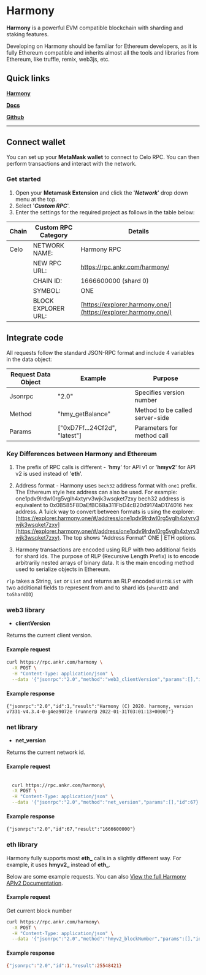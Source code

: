 # Harmony

**Harmony** is a powerful EVM compatible blockchain with sharding and staking features. 

Developing on Harmony should be familiar for Ethereum developers, as it is fully Ethereum compatible and inherits almost all the tools and libraries from Ethereum, like truffle, remix, web3js, etc.

## Quick links

[**Harmony**](https://www.harmony.one/)

[**Docs**](https://docs.harmony.one/home/)

[**Github**](https://github.com/harmony-one)

---

## Connect wallet

You can set up your **MetaMask wallet** to connect to Celo RPC. You can then perform transactions and interact with the network.

### Get started

1. Open your **Metamask Extension** and click the '_**Network**_' drop down menu at the top.
2. Select '_**Custom RPC**_'.
3. Enter the settings for the required project as follows in the table below:



| **Chain** | **Custom RPC Category** | **Details**                                            |
| --------- | ----------------------- | ------------------------------------------------------ |
| Celo      | NETWORK NAME:           | Harmony RPC                                              |
|           | NEW RPC URL:            | https://rpc.ankr.com/harmony/                             |
|           | CHAIN ID:               | 1666600000 (shard 0)                                                 |
|           | SYMBOL:                 | ONE                                                   |
|           | BLOCK EXPLORER URL:     | [https://explorer.harmony.one/](https://explorer.harmony.one/) |

## Integrate code

All requests follow the standard JSON-RPC format and include 4 variables in the data object:

|  Request Data Object | Example  | Purpose  |   
|---     |---|---|
|Jsonrpc  | "2.0"  |  Specifies version number |   
|Method | "hmy_getBalance"  |  Method to be called server-side |  
|Params |["0xD7Ff...24Cf2d", "latest"]|Parameters for method call|

### Key Differences between Harmony and Ethereum

1. The prefix of RPC calls is different - '**hmy**' for API v1 or '**hmyv2**' for API v2 is used instead of '**eth**'. 

2. Address format - Harmony uses `bech32` address format with `one1` prefix. The Ethereum style hex address can also be used. For example: one1pdv9lrdwl0rg5vglh4xtyrv3wjk3wsqket7zxy bech32 address is equivalent to 0x0B585F8DaEfBC68a311FbD4cB20d9174aD174016 hex address. A 1uick way to convert between formats is using the explorer: [https://explorer.harmony.one/#/address/one1pdv9lrdwl0rg5vglh4xtyrv3wjk3wsqket7zxy](https://explorer.harmony.one/#/address/one1pdv9lrdwl0rg5vglh4xtyrv3wjk3wsqket7zxy). The top shows "Address Format" ONE | ETH options.

3. Harmony transactions are encoded using RLP with two additional fields for shard ids.  The purpose of RLP (Recursive Length Prefix) is to encode arbitrarily nested arrays of binary data. It is the main encoding method used to serialize objects in Ethereum.

`rlp` takes a String, `int` or `List` and returns an RLP encoded `Uint8List` with two additional fields to represent from and to shard ids (`shardID` and `toShardID`)

### web3 library

- **clientVersion**

Returns the current client version.

#### Example request

```bash
curl https://rpc.ankr.com/harmony \
  -X POST \
  -H "Content-Type: application/json" \
  --data '{"jsonrpc":"2.0","method":"web3_clientVersion","params":[],"id":1}'
```

#### Example response

```
{"jsonrpc":"2.0","id":1,"result":"Harmony (C) 2020. harmony, version v7331-v4.3.4-0-g4ea9072e (runner@ 2022-01-31T03:01:13+0000)"}
```

### net library

- **net_version**

Returns the current network id.

#### Example request

```bash
  
  curl https://rpc.ankr.com/harmony\
  -X POST \
  -H "Content-Type: application/json" \
  --data '{"jsonrpc":"2.0","method":"net_version","params":[],"id":67}'
```

#### Example response

```
{"jsonrpc":"2.0","id":67,"result":"1666600000"}
```

### eth library 

Harmony fully supports most **eth_** calls in a slightly different way. For example, it uses **hmyv2_** instead of **eth_**.

Below are some example requests. You can also [View the full Harmony APIv2 Documentation](https://api.hmny.io/?version=latest#intro).  

#### Example request

Get current block number

```bash
curl https://rpc.ankr.com/harmony\
  -X POST \
  -H "Content-Type: application/json" \
  --data '{"jsonrpc":"2.0","method":"hmyv2_blockNumber","params":[],"id": 1}'
```

#### Example response

```bash
{"jsonrpc":"2.0","id":1,"result":25548421}
```

